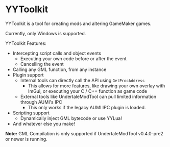 # YYToolkit
YYToolkit is a tool for creating mods and altering GameMaker games.

Currently, only Windows is supported.

YYToolkit Features:
- Intercepting script calls and object events
  - Executing your own code before or after the event
  - Cancelling the event
- Calling any GML function, from any instance
- Plugin support
  - Internal tools can directly call the API using ``GetProcAddress``
    - This allows for more features, like drawing your own overlay with ImGui, or executing your C / C++ function as game code
  - External tools like UndertaleModTool can pull limited information through AUMI's IPC
    - This only works if the legacy AUMI IPC plugin is loaded.
- Scripting support
  - Dynamically inject GML bytecode or use YYLua!
- And whatever else you make!

**Note:** GML Compilation is only supported if UndertaleModTool v0.4.0-pre2 or newer is running.
